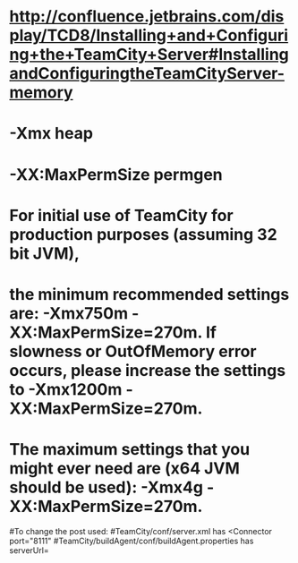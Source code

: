 # http://confluence.jetbrains.com/display/TCD8/Installing+and+Configuring+the+TeamCity+Server#InstallingandConfiguringtheTeamCityServer-memory
# -Xmx heap
# -XX:MaxPermSize permgen
# For initial use of TeamCity for production purposes (assuming 32 bit JVM),
# the minimum recommended settings are: -Xmx750m -XX:MaxPermSize=270m. If slowness or OutOfMemory error occurs, please increase the settings to -Xmx1200m -XX:MaxPermSize=270m.
#
# The maximum settings that you might ever need are (x64 JVM should be used): -Xmx4g -XX:MaxPermSize=270m.


#To change the post used:
#TeamCity/conf/server.xml has <Connector port="8111"
#TeamCity/buildAgent/conf/buildAgent.properties has serverUrl=